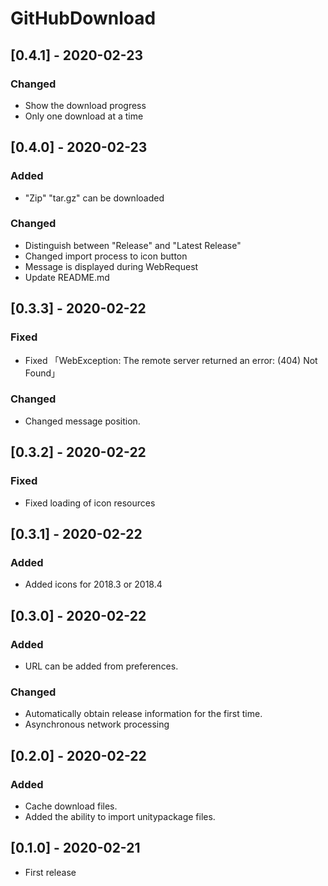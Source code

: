 # GitHubDownload

## [0.4.1] - 2020-02-23

### Changed
- Show the download progress
- Only one download at a time

## [0.4.0] - 2020-02-23

### Added
- "Zip" "tar.gz" can be downloaded

### Changed
- Distinguish between "Release" and "Latest Release"
- Changed import process to icon button
- Message is displayed during WebRequest
- Update README.md

## [0.3.3] - 2020-02-22

### Fixed
- Fixed 「WebException: The remote server returned an error: (404) Not Found」

### Changed
- Changed message position.

## [0.3.2] - 2020-02-22

### Fixed
- Fixed loading of icon resources

## [0.3.1] - 2020-02-22

### Added
- Added icons for 2018.3 or 2018.4

## [0.3.0] - 2020-02-22

### Added
- URL can be added from preferences.

### Changed
- Automatically obtain release information for the first time.
- Asynchronous network processing

## [0.2.0] - 2020-02-22

### Added
- Cache download files.
- Added the ability to import unitypackage files.

## [0.1.0] - 2020-02-21
- First release